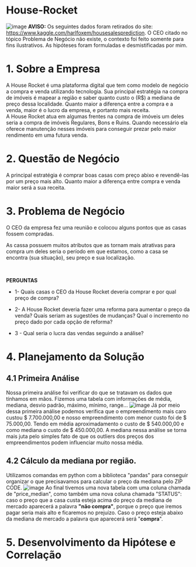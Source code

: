# House-Rocket
![image](https://user-images.githubusercontent.com/94385953/148582727-3bca26ba-63e5-4869-9614-7273fe771316.png)
**AVISO:**  Os seguintes dados foram retirados do site:
<br> https://www.kaggle.com/harlfoxem/housesalesprediction. O CEO citado no tópico Problema de Negócio não existe, o contexto foi feito somente para fins ilustrativos. As hipóteses foram formuladas e desmistificadas por mim. 

# 1. Sobre a Empresa
A House Rocket é uma plataforma digital que tem como modelo de negócio a compra e venda utilizando tecnologia. Sua principal estratégia na compra de imóveis é mapear a região e saber quanto custo o (R$) a mediana de preço dessa localidade. Quanto maior a diferença entre a compra e a venda, maior é o lucro da empresa, e portanto mais receita. 
<br>
A House Rocket atua em algumas frentes na compra de imóveis um deles seria a compra de imóveis Regulares, Bons e Ruins. Quando necessário ela oferece manutenção nesses imóveis para conseguir prezar pelo maior rendimento em uma futura venda.

# 2. Questão de Negócio
A principal estratégia é comprar boas casas com preço abixo e revendê-las por um preço mais alto. Quanto maior a diferença entre compra e venda maior será a sua receita. 

# 3. Problema de Negócio
O CEO da empresa fez uma reunião e colocou alguns pontos que as casas fossem compradas. 
<br>

As cassa possuem muitos atributos que as tornam mais atrativas para compra um deles seria o período em que estamos, como a casa se encontra (sua situação), seu preço e sua localização.

<br>

**PERGUNTAS**
* 1- Quais casas o CEO da House Rocket deveria comprar e por qual preço de compra?

* 2- A House Rocket deveria fazer uma reforma para aumentar o preço da venda? Quais seriam as sugestões de mudanças? Qual o incremento no preço dado por cada opção de reforma?

* 3 - Qual seria o lucra das vendas seguindo a análise?


# 4. Planejamento da Solução

## 4.1 Primeira Análise 
Nossa primeira análise foi verificar do que se tratavam os dados que tínhamos em mãos. Fizemos uma tabela com informações de média, mediana, desvio padrão, máximo, mínimo, range... 
![image](https://user-images.githubusercontent.com/94385953/148584168-aa4e6b93-3ef4-4d02-8a97-7f352929d43b.png)
Já por meio dessa primeira análise podemos verifica que o empreendimento mais caro custou $ 7.700.000,00 e nosso empreendimento com menor custo foi de $ 75.000,00. Tendo em média aproximadamento o custo de $ 540.000,00 e como mediana o custo de $ 450.000,00. A mediana nessa análise se torna mais juta pelo simples fato de que os outliers dos preços dos empreendimentos podem influenciar muito nossa média. 

## 4.2 Cálculo da mediana por região.
Utilizamos comandas em python com a biblioteca "pandas" para conseguir organizar o que precisavamos para calcular o preço da mediana pelo ZIP CODE.
![image](https://user-images.githubusercontent.com/94385953/148584917-556f1aef-adf5-4fd5-a0a3-615d87516cb8.png)
Ao final tivemos uma nova tabela com uma coluna chamada de "price_median", como também uma nova coluna chamada "STATUS": caso o preço que a casa custa esteja acima do preço da mediana de mercado aparecerá a palavra **"não compra"**, porque o preço que iremos pagar seria mais alto e ficaremos no prejuízo. Caso o preço esteja abaixo da mediana de mercado a palavra que aparecerá será "**compra**". 




# 5. Desenvolvimento da Hipótese e Correlação
